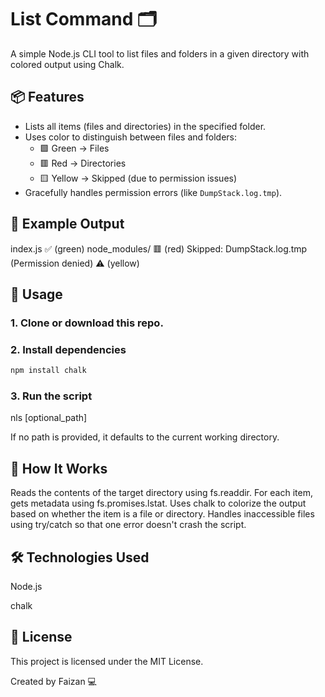 # List Command 🗂️

A simple Node.js CLI tool to list files and folders in a given directory with colored output using Chalk.

## 📦 Features

- Lists all items (files and directories) in the specified folder.
- Uses color to distinguish between files and folders:
  - 🟩 Green → Files
  - 🟥 Red → Directories
  - 🟨 Yellow → Skipped (due to permission issues)
- Gracefully handles permission errors (like `DumpStack.log.tmp`).

## 📁 Example Output

index.js ✅ (green)
node_modules/ 🟥 (red)
Skipped: DumpStack.log.tmp (Permission denied) ⚠️ (yellow)

## 🚀 Usage

### 1. Clone or download this repo.

### 2. Install dependencies

```bash
npm install chalk
  ```
### 3. Run the script

nls [optional_path] 

If no path is provided, it defaults to the current working directory.

## 🧠 How It Works

Reads the contents of the target directory using fs.readdir.
For each item, gets metadata using fs.promises.lstat.
Uses chalk to colorize the output based on whether the item is a file or directory.
Handles inaccessible files using try/catch so that one error doesn't crash the script.

## 🛠️ Technologies Used

Node.js 

chalk

## 📄 License
This project is licensed under the MIT License.

Created by Faizan 💻
